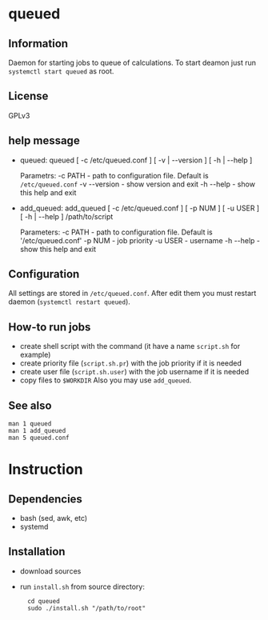 queued
======

Information
-----------
Daemon for starting jobs to queue of calculations. To start deamon just run `systemctl start queued` as root.

License
-------
GPLv3

help message
------------
* queued:
    queued [ -c /etc/queued.conf ] [ -v | --version ] [ -h | --help ]

    Parametrs:
      -c               PATH     - path to configuration file. Default is `/etc/queued.conf`
      -v   --version            - show version and exit
      -h   --help               - show this help and exit
    
* add_queued:
    add_queued [ -c /etc/queued.conf ] [ -p NUM ] [ -u USER ] [ -h | --help ] /path/to/script

    Parameters:
      -c               PATH     - path to configuration file. Default is '/etc/queued.conf'
      -p               NUM      - job priority
      -u               USER     - username
      -h   --help               - show this help and exit

Configuration
-------------
All settings are stored in `/etc/queued.conf`. After edit them you must restart daemon (`systemctl restart queued`).

How-to run jobs
---------------
* create shell script with the command (it have a name `script.sh` for example)
* create priority file (`script.sh.pr`) with the job priority if it is needed
* create user file (`script.sh.user`) with the job username if it is needed
* copy files to `$WORKDIR`
Also you may use `add_queued`.

See also
--------
    man 1 queued
    man 1 add_queued
    man 5 queued.conf

Instruction
===========

Dependencies
------------
* bash (sed, awk, etc)
* systemd

Installation
------------
* download sources
* run `install.sh` from source directory:

        cd queued
        sudo ./install.sh "/path/to/root"
